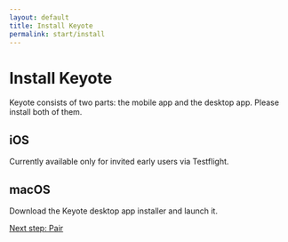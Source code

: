 ```yaml
---
layout: default
title: Install Keyote
permalink: start/install
---
```


Install Keyote
====================

Keyote consists of two parts: the mobile app and the desktop app.
Please install both of them.

<div class="container mt-5">
	<div class="row">
		<div class="col-sm text-center">
			<h2>iOS</h2>
			<!--
			<p><img src="{{ site.url }}/assets/images/AppStoreBadge3x.png" style="width: 40%"></p>
			<p>Install the Keyote mobile app from Apple AppStore.</p>
			-->
			<p>Currently available only for invited early users via Testflight.</p>
		</div>
		<div class="col-sm text-center">
			<h2>macOS</h2>
			<p>
				<a href="https://keyote.blob.core.windows.net/get/macos/keyote-installer-19.04.pkg">
					<i class="fas fa-download fa-3x fa-border"></i>
				</a>
			</p>
			<p>
				Download the Keyote desktop app installer and launch it.
			</p>
		</div>
	</div>
</div>

<div class="container mt-5">
	<div class="row justify-content-center">
		<div class="col-sm-4">
			<a href="pair" class="btn btn-outline-primary btn-lg w-100">
				<div>
					<i class="fas fa-forward"></i>
					<div class="cell-text">Next step: Pair</div>
				</div>
			</a>
		</div>
	</div>
</div>
